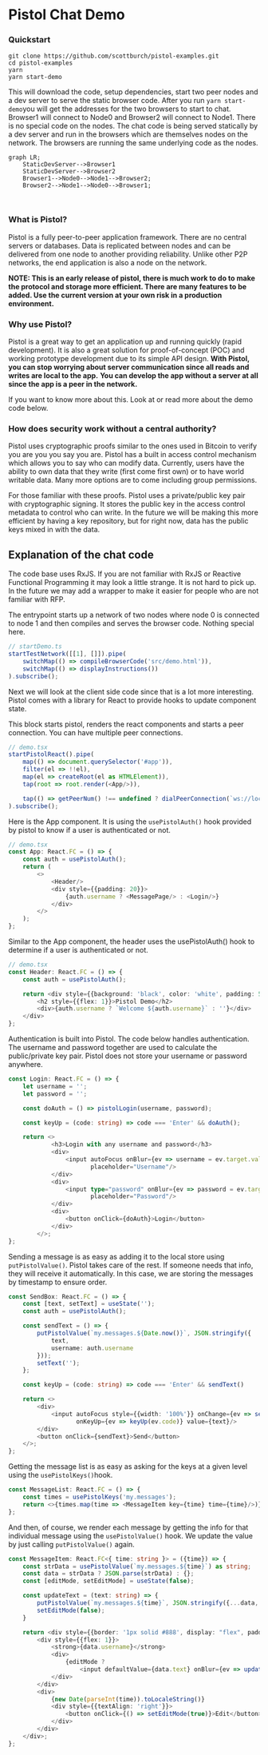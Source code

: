 # Pistol Chat Demo

### Quickstart

```
git clone https://github.com/scottburch/pistol-examples.git
cd pistol-examples
yarn
yarn start-demo
```

This will download the code, setup dependencies, start two peer nodes and a dev server to serve the static browser code.  After you run  `yarn start-demo`you will get the addresses for the two browsers to start to chat.  Browser1 will connect to Node0 and Browser2 will connect to Node1.
There is no special code on the nodes.  The chat code is being served statically by a dev server and run in the browsers which are themselves nodes on the network.  The browsers are running the same underlying code as the nodes.

```mermaid
graph LR;
    StaticDevServer-->Browser1
    StaticDevServer-->Browser2
    Browser1-->Node0-->Node1-->Browser2;
    Browser2-->Node1-->Node0-->Browser1;

    
```

### What is Pistol?

Pistol is a fully peer-to-peer application framework.  There are no central servers or databases.  Data is replicated between nodes and can be delivered from one node to another providing reliability.  Unlike other P2P networks, the end application is also a node on the network.  

**NOTE:  This is an early release of pistol, there is much work to do to make the protocol and storage more efficient.  There are many features to be added.  Use the current version at your own risk in a production environment.**

### Why use Pistol?

Pistol is a great way to get an application up and running quickly (rapid development).  It is also a great solution for proof-of-concept (POC) and working prototype development due to its simple API design.  **With Pistol, you can stop worrying about server communication since all reads and writes are local to the app.** **You can develop the app without a server at all since the app is a peer in the network.**

If you want to know more about this.  Look at or read more about the demo code below.

### How does security work without a central authority?

Pistol uses cryptographic proofs similar to the ones used in Bitcoin to verify you are you you say you are.  Pistol has a built in access control mechanism which allows you to say who can modify data.  Currently, users have the ability to own data that they write (first come first own) or to have world writable data.  Many more options are to come including group permissions.

For those familiar with these proofs.  Pistol uses a private/public key pair with cryptographic signing.  It stores the public key in the access control metadata to control who can write.  In the future we will be making this more efficient by having a key repository, but for right now, data has the public keys mixed in with the data.

## Explanation of the chat code

The code base uses RxJS.  If you are not familiar with RxJS or Reactive Functional Programming it may look a little strange.  It is not hard to pick up.  In the future we may add a wrapper to make it easier for people who are not familiar with RFP.

The entrypoint starts up a network of two nodes where node 0 is connected to node 1 and then compiles and serves the browser code.  Nothing special here.

```typescript
// startDemo.ts
startTestNetwork([[1], []]).pipe(
    switchMap(() => compileBrowserCode('src/demo.html')),
    switchMap(() => displayInstructions())
).subscribe();

```

Next we will look at the client side code since that is a lot more interesting.  Pistol comes with a library for React to provide hooks to update component state.


This block starts pistol, renders the react components and starts a peer connection.  You can have multiple peer connections.

```typescript
// demo.tsx
startPistolReact().pipe(
    map(() => document.querySelector('#app')),
    filter(el => !!el),
    map(el => createRoot(el as HTMLElement)),
    tap(root => root.render(<App/>)),

    tap(() => getPeerNum() !== undefined ? dialPeerConnection(`ws://localhost:1111${getPeerNum()}`) : of(true))
).subscribe();
```


Here is the App component.  It is using the `usePistolAuth()` hook provided by pistol to know if a user is authenticated or not.

```typescript
// demo.tsx
const App: React.FC = () => {
    const auth = usePistolAuth();
    return (
        <>
            <Header/>
            <div style={{padding: 20}}>
                {auth.username ? <MessagePage/> : <Login/>}
            </div>
        </>
    );
};
```



Similar to the App component,  the header uses the usePistolAuth() hook to determine if a user is authenticated or not.

```typescript
// demo.tsx
const Header: React.FC = () => {
    const auth = usePistolAuth();

    return <div style={{background: 'black', color: 'white', padding: 5, display: 'flex'}}>
        <h2 style={{flex: 1}}>Pistol Demo</h2>
        <div>{auth.username ? `Welcome ${auth.username}` : ''}</div>
    </div>
};

```



Authentication is built into Pistol.  The code below handles authentication.   The username and password together are used to calculate the public/private key pair.  Pistol does not store your username or password anywhere.

```typescript
const Login: React.FC = () => {
    let username = '';
    let password = '';

    const doAuth = () => pistolLogin(username, password);

    const keyUp = (code: string) => code === 'Enter' && doAuth();

    return <>
            <h3>Login with any username and password</h3>
            <div>
                <input autoFocus onBlur={ev => username = ev.target.value} onKeyUp={ev => keyUp(ev.code)}
                       placeholder="Username"/>
            </div>
            <div>
                <input type="password" onBlur={ev => password = ev.target.value} onKeyUp={ev => keyUp(ev.code)}
                       placeholder="Password"/>
            </div>
            <div>
                <button onClick={doAuth}>Login</button>
            </div>
        </>;
};
```



Sending a message is as easy as adding it to the local store using `putPistolValue()`.  Pistol takes care of the rest.  If someone needs that info, they will receive it automatically.  In this case, we are storing the messages by timestamp to ensure order.

```typescript
const SendBox: React.FC = () => {
    const [text, setText] = useState('');
    const auth = usePistolAuth();

    const sendText = () => {
        putPistolValue(`my.messages.${Date.now()}`, JSON.stringify({
            text,
            username: auth.username
        }));
        setText('');
    };

    const keyUp = (code: string) => code === 'Enter' && sendText()

    return <>
        <div>
            <input autoFocus style={{width: '100%'}} onChange={ev => setText(ev.target.value)}
                   onKeyUp={ev => keyUp(ev.code)} value={text}/>
        </div>
        <button onClick={sendText}>Send</button>
    </>;
};
```



Getting the message list is as easy as asking for the keys at a given level using the `usePistolKeys()`hook.

```typescript
const MessageList: React.FC = () => {
    const times = usePistolKeys('my.messages');
    return <>{times.map(time => <MessageItem key={time} time={time}/>)}</>
};
```



And then, of course, we render each message by getting the info for that individual message using the `usePistolValue()`  hook.  We update the value by just calling `putPistolValue()` again.
```typescript
const MessageItem: React.FC<{ time: string }> = ({time}) => {
    const strData = usePistolValue(`my.messages.${time}`) as string;
    const data = strData ? JSON.parse(strData) : {};
    const [editMode, setEditMode] = useState(false);

    const updateText = (text: string) => {
        putPistolValue(`my.messages.${time}`, JSON.stringify({...data, text}));
        setEditMode(false);
    }

    return <div style={{border: '1px solid #888', display: "flex", padding: 5}}>
        <div style={{flex: 1}}>
            <strong>{data.username}</strong>
            <div>
                {editMode ?
                    <input defaultValue={data.text} onBlur={ev => updateText(ev.target.value)}/> : data.text}
            </div>
        </div>
        <div>
            {new Date(parseInt(time)).toLocaleString()}
            <div style={{textAlign: 'right'}}>
                <button onClick={() => setEditMode(true)}>Edit</button>
            </div>
        </div>
    </div>;
};
```

